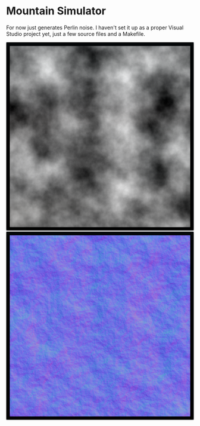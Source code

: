 # Mountain Simulator

For now just generates Perlin noise.
I haven't set it up as a proper Visual Studio project yet, just a few source files and a Makefile.

![Detailed heightmap generated with the tool](./img/height.png)
![Corresponding normal map](./img/normal.png)

